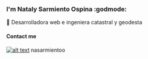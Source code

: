 ### I'm Nataly Sarmiento Ospina :godmode:

:toolbox: Desarrolladora web e ingeniera catastral y geodesta



#### Contact me

[![alt text][1.1]][1] nasarmientoo

[1.1]: https://user-images.githubusercontent.com/72315710/126590347-c465b4d8-31a3-4d82-937e-9faeb0e56d91.png
[1]: https://www.linkedin.com/in/nasarmientoo/



